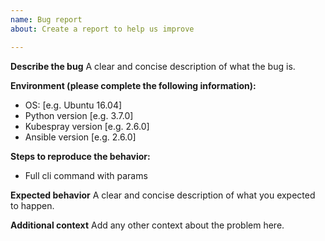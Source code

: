 ```yaml
---
name: Bug report
about: Create a report to help us improve

---
```


**Describe the bug**
A clear and concise description of what the bug is.

**Environment (please complete the following information):**
 - OS: [e.g. Ubuntu 16.04]
 - Python version [e.g. 3.7.0]
 - Kubespray version [e.g. 2.6.0]
 - Ansible version [e.g. 2.6.0]

**Steps to reproduce the behavior:**
 - Full cli command with params

**Expected behavior**
A clear and concise description of what you expected to happen.

**Additional context**
Add any other context about the problem here.
